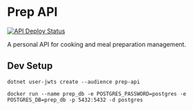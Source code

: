 # Prep API

[![API Deploy Status](https://img.shields.io/github/actions/workflow/status/ivanrdvc/prep-api/main_prep-api.yml?label=Deploy)](https://github.com/ivanrdvc/prep-api/actions/workflows/main_prep-api.yml)

A personal API for cooking and meal preparation management.

## Dev Setup

```
dotnet user-jwts create --audience prep-api
```

```
docker run --name prep_db -e POSTGRES_PASSWORD=postgres -e POSTGRES_DB=prep_db -p 5432:5432 -d postgres
```